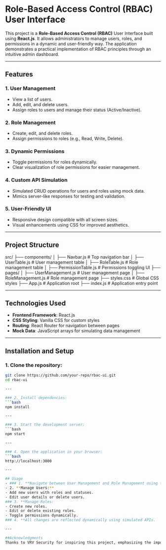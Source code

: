 

# Role-Based Access Control (RBAC) User Interface

This project is a **Role-Based Access Control (RBAC)** User Interface built using **React.js**. It allows administrators to manage users, roles, and permissions in a dynamic and user-friendly way. The application demonstrates a practical implementation of RBAC principles through an intuitive admin dashboard.

---

## Features

### 1. **User Management**
- View a list of users.
- Add, edit, and delete users.
- Assign roles to users and manage their status (Active/Inactive).

### 2. **Role Management**
- Create, edit, and delete roles.
- Assign permissions to roles (e.g., Read, Write, Delete).

### 3. **Dynamic Permissions**
- Toggle permissions for roles dynamically.
- Clear visualization of role permissions for easier management.

### 4. **Custom API Simulation**
- Simulated CRUD operations for users and roles using mock data.
- Mimics server-like responses for testing and validation.

### 5. **User-Friendly UI**
- Responsive design compatible with all screen sizes.
- Visual enhancements using CSS for improved aesthetics.

---

## Project Structure
src/
├── components/
│   ├── Navbar.js              # Top navigation bar
│   ├── UserTable.js           # User management table
│   ├── RoleTable.js           # Role management table
│   ├── PermissionTable.js     # Permissions toggling UI
├── pages/
│   ├── UserManagement.js      # User management page
│   ├── RoleManagement.js      # Role management page
├── styles.css                 # Global CSS styles
├── App.js                     # Application root
├── index.js                   # Application entry point


---

## Technologies Used

- **Frontend Framework**: React.js
- **CSS Styling**: Vanilla CSS for custom styles
- **Routing**: React Router for navigation between pages
- **Mock Data**: JavaScript arrays for simulating data management

---

## Installation and Setup

### 1. Clone the repository:
```bash
git clone https://github.com/your-repo/rbac-ui.git
cd rbac-ui

---

### 2. Install dependencies:
```bash
npm install

---

### 3. Start the development server:
```bash
npm start

---

### 4. Open the application in your browser:
```bash
http://localhost:3000

---

## Usage
- ### 1. **Navigate between User Management and Role Management using the navbar.**
- 2. **Manage Users:**
- Add new users with roles and statuses.
- Edit user details or delete users.
### 3. **Manage Roles:
- Create new roles.
- Edit or delete existing roles.
- Toggle permissions dynamically.
### 4. **All changes are reflected dynamically using simulated APIs.

---

##Acknowledgments
Thanks to VRV Security for inspiring this project, emphasizing the importance of secure and dynamic RBAC systems in modern applications.





